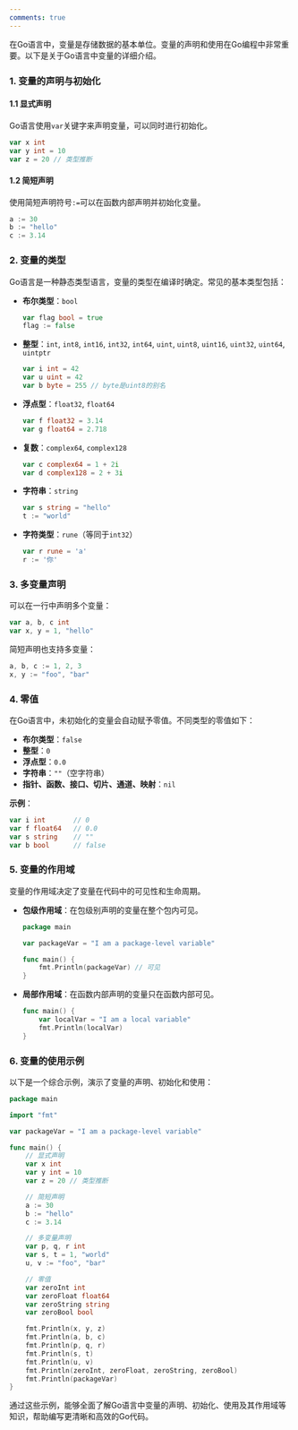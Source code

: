 ```yaml
---
comments: true
---
```


在Go语言中，变量是存储数据的基本单位。变量的声明和使用在Go编程中非常重要。以下是关于Go语言中变量的详细介绍。

### 1. 变量的声明与初始化

#### 1.1 显式声明

Go语言使用`var`关键字来声明变量，可以同时进行初始化。
```go
var x int
var y int = 10
var z = 20 // 类型推断
```

#### 1.2 简短声明

使用简短声明符号`:=`可以在函数内部声明并初始化变量。
```go
a := 30
b := "hello"
c := 3.14
```

### 2. 变量的类型

Go语言是一种静态类型语言，变量的类型在编译时确定。常见的基本类型包括：

- **布尔类型**：`bool`
  ```go
  var flag bool = true
  flag := false
  ```

- **整型**：`int`, `int8`, `int16`, `int32`, `int64`, `uint`, `uint8`, `uint16`, `uint32`, `uint64`, `uintptr`
  ```go
  var i int = 42
  var u uint = 42
  var b byte = 255 // byte是uint8的别名
  ```

- **浮点型**：`float32`, `float64`
  ```go
  var f float32 = 3.14
  var g float64 = 2.718
  ```

- **复数**：`complex64`, `complex128`
  ```go
  var c complex64 = 1 + 2i
  var d complex128 = 2 + 3i
  ```

- **字符串**：`string`
  ```go
  var s string = "hello"
  t := "world"
  ```

- **字符类型**：`rune`（等同于`int32`）
  ```go
  var r rune = 'a'
  r := '你'
  ```

### 3. 多变量声明

可以在一行中声明多个变量：
```go
var a, b, c int
var x, y = 1, "hello"
```

简短声明也支持多变量：
```go
a, b, c := 1, 2, 3
x, y := "foo", "bar"
```

### 4. 零值

在Go语言中，未初始化的变量会自动赋予零值。不同类型的零值如下：

- **布尔类型**：`false`
- **整型**：`0`
- **浮点型**：`0.0`
- **字符串**：`""`（空字符串）
- **指针、函数、接口、切片、通道、映射**：`nil`

**示例**：
```go
var i int       // 0
var f float64   // 0.0
var s string    // ""
var b bool      // false
```

### 5. 变量的作用域

变量的作用域决定了变量在代码中的可见性和生命周期。

- **包级作用域**：在包级别声明的变量在整个包内可见。
  ```go
  package main

  var packageVar = "I am a package-level variable"

  func main() {
      fmt.Println(packageVar) // 可见
  }
  ```

- **局部作用域**：在函数内部声明的变量只在函数内部可见。
  ```go
  func main() {
      var localVar = "I am a local variable"
      fmt.Println(localVar)
  }
  ```

### 6. 变量的使用示例

以下是一个综合示例，演示了变量的声明、初始化和使用：

```go
package main

import "fmt"

var packageVar = "I am a package-level variable"

func main() {
    // 显式声明
    var x int
    var y int = 10
    var z = 20 // 类型推断

    // 简短声明
    a := 30
    b := "hello"
    c := 3.14

    // 多变量声明
    var p, q, r int
    var s, t = 1, "world"
    u, v := "foo", "bar"

    // 零值
    var zeroInt int
    var zeroFloat float64
    var zeroString string
    var zeroBool bool

    fmt.Println(x, y, z)
    fmt.Println(a, b, c)
    fmt.Println(p, q, r)
    fmt.Println(s, t)
    fmt.Println(u, v)
    fmt.Println(zeroInt, zeroFloat, zeroString, zeroBool)
    fmt.Println(packageVar)
}
```

通过这些示例，能够全面了解Go语言中变量的声明、初始化、使用及其作用域等知识，帮助编写更清晰和高效的Go代码。
